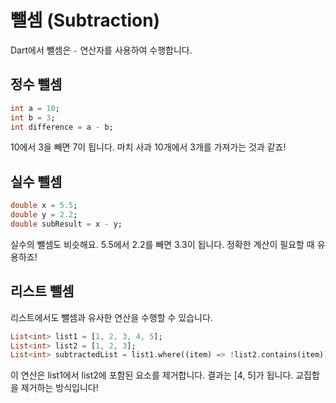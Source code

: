# 뺄셈 (Subtraction)

Dart에서 뺄셈은 `-` 연산자를 사용하여 수행합니다.

## 정수 뺄셈

```dart
int a = 10;
int b = 3;
int difference = a - b;
```

10에서 3을 빼면 7이 됩니다. 마치 사과 10개에서 3개를 가져가는 것과 같죠!

## 실수 뺄셈

```dart
double x = 5.5;
double y = 2.2;
double subResult = x - y;
```

실수의 뺄셈도 비슷해요. 5.5에서 2.2를 빼면 3.3이 됩니다. 정확한 계산이 필요할 때 유용하죠!

## 리스트 뺄셈

리스트에서도 뺄셈과 유사한 연산을 수행할 수 있습니다.

```dart
List<int> list1 = [1, 2, 3, 4, 5];
List<int> list2 = [1, 2, 3];
List<int> subtractedList = list1.where((item) => !list2.contains(item)).toList();
```

이 연산은 list1에서 list2에 포함된 요소를 제거합니다. 결과는 [4, 5]가 됩니다. 교집합을 제거하는 방식입니다!

